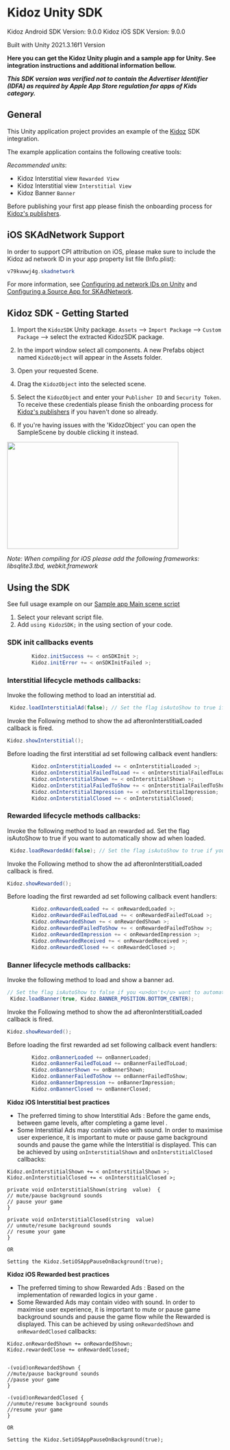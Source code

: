 # Kidoz Unity SDK

Kidoz Android SDK Version: 9.0.0
Kidoz iOS SDK Version: 9.0.0
	
Built with Unity 2021.3.16f1 Version

**Here you can get the Kidoz Unity plugin and a sample app for Unity. See integration instructions and additional information bellow.**

***This SDK version was verified not to contain the Advertiser Identifier (IDFA) as required by Apple App Store regulation for apps of Kids category.***

## General

This Unity application project provides an example of the [Kidoz](http://www.kidoz.net) SDK integration.

The example application contains the following creative tools:

_Recommended units_:
* Kidoz Interstitial view `Rewarded View`
* Kidoz Interstitial view `Interstitial View`
* Kidoz Banner `Banner` 
	
Before publishing your first app please finish the onboarding process for [Kidoz's publishers](http://accounts.kidoz.net/publishers/register?utm_source=kidoz_github).
	
## iOS SKAdNetwork Support

In order to support CPI attribution on iOS, please make sure to include the Kidoz ad network ID in your app property list file (Info.plist):

```java
v79kvwwj4g.skadnetwork	
```
	
For more information, see [Configuring ad network IDs on Unity](https://docs.unity.com/ads/ConfiguringAdNetworkIDs.html) and  [Configuring a Source App for SKAdNetwork](https://developer.apple.com/documentation/storekit/skadnetwork/configuring_a_source_app).


## Kidoz SDK - Getting Started

1. Import the `KidozSDK` Unity package. `Assets` --> `Import Package` --> `Custom Package` --> select the extracted KidozSDK package.
2. In the import window select all components. A new Prefabs object named `KidozObject` will appear in the Assets folder. 
3. Open your requested Scene. 
4. Drag the `KidozObject` into the selected scene.
5. Select the `KidozObject` and enter your `Publisher ID` and `Security Token`. To receive these credentials please finish the onboarding process for [Kidoz's publishers](http://accounts.kidoz.net/publishers/register?utm_source=kidoz_github) if you haven't done so already.

6. If you're having issues with the 'KidozObject' you can open the SampleScene by double clicking it instead.

<a href="url"><img src="http://d28lrrc51wcjkk.cloudfront.net/sdk/Unity_SDK_Publisher_Security_Token.png" align="center" height="250" width="400" ></a>

*Note: When compiling for iOS please add the following frameworks: libsqlite3.tbd, webkit.framework*

## Using the SDK

See full usage example on our [Sample app Main scene script](/Kidoz%20Direct/Unity/SampleApp/Assets/Scenes/MainCode.cs)
1. Select your relevant script file.
2. Add ```using KidozSDK;``` in the using section of your code.

### SDK init callbacks events
```java
        Kidoz.initSuccess += < onSDKInit >;
        Kidoz.initError += < onSDKInitFailed >;
```

### Interstitial lifecycle methods callbacks:

Invoke the following method to load an interstitial ad.
```java
 Kidoz.loadInterstitialAd(false); // Set the flag isAutoShow to true if you want to automatically show ad when loaded.
  ```
Invoke the Following method to show the ad afteronInterstitialLoaded callback is fired.
```java
Kidoz.showInterstitial();
```
Before loading the first interstitial ad set following callback event handlers:
```java
        Kidoz.onInterstitialLoaded += < onInterstitialLoaded >;
        Kidoz.onInterstitialFailedToLoad += < onInterstitialFailedToLoad >;
        Kidoz.onInterstitialShown += < onInterstitialShown >;
        Kidoz.onInterstitialFailedToShow += < onInterstitialFailedToShow;
        Kidoz.onInterstitialImpression += < onInterstitialImpression;
        Kidoz.onInterstitialClosed += < onInterstitialClosed;
```
### Rewarded lifecycle methods callbacks:

Invoke the following method to load an rewarded ad. Set the flag isAutoShow to true if you want to automatically show ad when loaded.
```java
 Kidoz.loadRewardedAd(false); // Set the flag isAutoShow to true if you want to automatically show ad when loaded.
  ```
Invoke the Following method to show the ad afteronInterstitialLoaded callback is fired.
```java
Kidoz.showRewarded();
```
Before loading the first rewarded ad set following callback event handlers:
```java
        Kidoz.onRewardedLoaded += < onRewardedLoaded >;
        Kidoz.onRewardedFailedToLoad += < onRewardedFailedToLoad >;
        Kidoz.onRewardedShown += < onRewardedShown >;
        Kidoz.onRewardedFailedToShow += < onRewardedFailedToShow >;
        Kidoz.onRewardedImpression += < onRewardedImpression >;
        Kidoz.onRewardedReceived += < onRewardedReceived >;
        Kidoz.onRewardedClosed += < onRewardedClosed >;
```

### Banner lifecycle methods callbacks:

Invoke the following method to load and show a banner ad. 
```java
// Set the flag isAutoShow to false if you <u>don't</u> want to automatically show the banner once loaded.
 Kidoz.loadBanner(true, Kidoz.BANNER_POSITION.BOTTOM_CENTER); 
  ```
Invoke the Following method to show the ad afteronInterstitialLoaded callback is fired.
```java
Kidoz.showRewarded();
```
Before loading the first rewarded ad set following callback event handlers:
```java
        Kidoz.onBannerLoaded += onBannerLoaded;
        Kidoz.onBannerFailedToLoad += onBannerFailedToLoad;
        Kidoz.onBannerShown += onBannerShown;
        Kidoz.onBannerFailedToShow += onBannerFailedToShow;
        Kidoz.onBannerImpression += onBannerImpression;
        Kidoz.onBannerClosed += onBannerClosed;
```

**Kidoz iOS Interstitial best practices**
- The preferred timing to show Interstitial Ads : Before the game ends, between game levels, after completing a game level .   
- Some Interstitial Ads may contain video with sound. In order to maximise user experience, it is important to mute or pause game background sounds and pause the game while the Interstitial is displayed. This can be achieved by using `onInterstitialShown` and `onInterstitialClosed` callbacks:
```
Kidoz.onInterstitialShown += < onInterstitialShown >;	
Kidoz.onInterstitialClosed += < onInterstitialClosed >;
```
```
private void onInterstitialShown(string  value)  {
// mute/pause background sounds
// pause your game 
}

private void onInterstitialClosed(string  value)
// unmute/resume background sounds
// resume your game 
}

OR

Setting the Kidoz.SetiOSAppPauseOnBackground(true); 
```

**Kidoz iOS Rewarded best practices**
- The preferred timing to show Rewarded Ads : Based on the implementation of rewarded logics in your game .   
- Some Rewarded Ads may contain video with sound. In order to maximise user experience, it is important to mute or pause game background sounds and pause the game flow while the Rewarded is displayed. This can be achieved by using `onRewardedShown` and `onRewardedClosed` callbacks:
```
Kidoz.onRewardedShown += onRewardedShown;  
Kidoz.rewardedClose += onRewardedClosed;
```
```

-(void)onRewardedShown {
//mute/pause background sounds
//pause your game 
}

-(void)onRewardedClosed {
//unmute/resume background sounds
//resume your game 
}

OR

Setting the Kidoz.SetiOSAppPauseOnBackground(true); 
```

